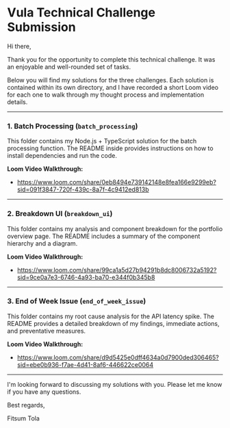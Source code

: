 # Vula Technical Challenge Submission

Hi there,

Thank you for the opportunity to complete this technical challenge. It was an enjoyable and well-rounded set of tasks.

Below you will find my solutions for the three challenges. Each solution is contained within its own directory, and I have recorded a short Loom video for each one to walk through my thought process and implementation details.

---

### 1. Batch Processing (`batch_processing`)

This folder contains my Node.js + TypeScript solution for the batch processing function. The README inside provides instructions on how to install dependencies and run the code.

**Loom Video Walkthrough:**
-   https://www.loom.com/share/0eb8494e739142148e8fea166e9299eb?sid=091f3847-720f-439c-8a7f-4c9412ed813b

---

### 2. Breakdown UI (`breakdown_ui`)

This folder contains my analysis and component breakdown for the portfolio overview page. The README includes a summary of the component hierarchy and a diagram.

**Loom Video Walkthrough:**
-   https://www.loom.com/share/99ca1a5d27b94291b8dc8006732a5192?sid=9ce0a7e3-6746-4a93-ba70-e344f0b345b8

---

### 3. End of Week Issue (`end_of_week_issue`)

This folder contains my root cause analysis for the API latency spike. The README provides a detailed breakdown of my findings, immediate actions, and preventative measures.

**Loom Video Walkthrough:**
-   https://www.loom.com/share/d9d5425e0dff4634a0d7900ded306465?sid=ebe0b936-f7ae-4d41-8af6-446622ce0064

---

I'm looking forward to discussing my solutions with you. Please let me know if you have any questions.

Best regards,

Fitsum Tola